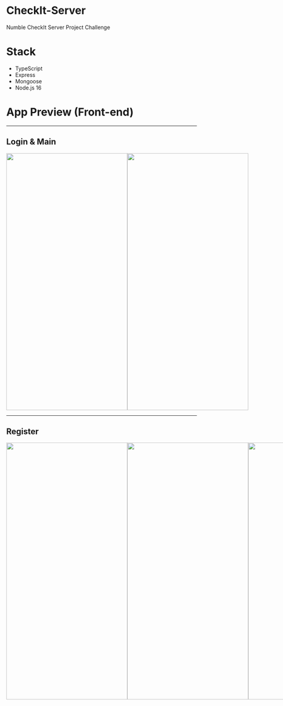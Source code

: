 # CheckIt-Server
Numble CheckIt Server Project Challenge

# Stack
* TypeScript
* Express
* Mongoose
* Node.js 16

# App Preview (Front-end)

---

## Login & Main
<div style="display: flex;">
<img align=top width="320px" height="680px" src="https://res.cloudinary.com/dyfuiigbw/image/upload/v1663805884/develop%20resource/checkit-login_hnyhe7.png" />
<img align=top width="320px" height="680px" src="https://res.cloudinary.com/dyfuiigbw/image/upload/v1663805885/develop%20resource/checkit-main_e5wsjk.png" />
</div>

---

## Register
<div style="display: flex;">
<img align=top width="320px" height="680px" src="https://res.cloudinary.com/dyfuiigbw/image/upload/v1663805884/develop%20resource/checkit-introduce_if9c0x.png" />
<img align=top width="320px" height="680px" src="https://res.cloudinary.com/dyfuiigbw/image/upload/v1663805885/develop%20resource/checkit-select-docter-list_zodt0n.png" />
<img align=top width="320px" height="680px" src="https://res.cloudinary.com/dyfuiigbw/image/upload/v1663805885/develop%20resource/doctor-detail_d2g5ib.png" />
<img align=top width="320px" height="680px" src="https://res.cloudinary.com/dyfuiigbw/image/upload/v1663806824/develop%20resource/checkit-register-address_fn0zwa.jpg" />
<img align=top width="320px" height="680px" src="https://res.cloudinary.com/dyfuiigbw/image/upload/v1663806824/develop%20resource/checkit-register-submit_fxyzur.jpg" />
</div>
